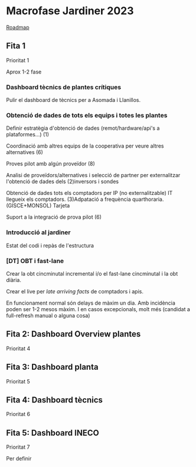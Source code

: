 # Macrofase Jardiner 2023

[Roadmap](https://docs.google.com/spreadsheets/d/11dNYUeBwkIjPpcYOHmcOoNDpLoUxH9qfcm6h2YXRtoI/edit#gid=1971023159)

## Fita 1

Prioritat 1

Aprox 1-2 fase

### Dashboard tècnics de plantes crítiques

Pulir el dashboard de tècnics per a Asomada i Llanillos.

###	Obtenció de dades de tots els equips i totes les plantes

Definir estratègia d'obtenció de dades (remot/hardware/api's a plataformes...) (1)

Coordinació amb altres equips de la cooperativa per veure altres alternatives (6)

Proves pilot amb algún proveïdor (8)

Analisi de proveïdors/alternatives i selecció de partner per externalitzar l'obtenció de dades dels  (2)inversors i sondes

Obtenció de dades tots els comptadors per IP (no externalitzable) IT llegueix els comptadors.  (3)Adpatació a frequència quarthoraria. (GISCE+MONSOL) Tarjeta

Suport a la integració de prova pilot (6)

### Introducció al jardiner

Estat del codi i repàs de l'estructura

### [DT] OBT i fast-lane

Crear la obt cincminutal incremental i/o el fast-lane cincminutal i la obt diària.

Crear el live per _late arriving facts_ de comptadors i apis.

En funcionament normal són delays de màxim un dia. Amb incidència poden ser 1-2 mesos màxim. I en casos excepcionals, molt més (candidat a full-refresh manual o alguna cosa)

## Fita 2: Dashboard Overview plantes

Prioritat 4

## Fita 3: Dashboard planta

Prioritat 5

## Fita 4: Dashboard tècnics

Prioritat 6

## Fita 5: Dashboard INECO

Prioritat 7

Per definir